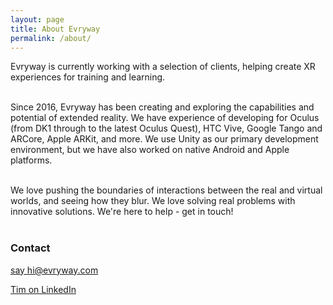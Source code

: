 ```yaml
---
layout: page
title: About Evryway
permalink: /about/
---
```

Evryway is currently working with a selection of clients, helping create XR experiences for training and learning.<br><br>

Since 2016, Evryway has been creating and exploring the capabilities and potential of extended reality. We have experience of developing for Oculus (from DK1 through to the latest Oculus Quest), HTC Vive, Google Tango and ARCore, Apple ARKit, and more. We use Unity as our primary development environment, but we have also worked on native Android and Apple platforms.<br><br>

We love pushing the boundaries of interactions between the real and virtual worlds, and seeing how they blur. We love solving real problems with innovative solutions. We're here to help - get in touch!<br><br>

### Contact

[say hi@evryway.com](mailto:hi@evryway.com)

[Tim on LinkedIn](https://www.linkedin.com/in/tim-swan-14b1b)

